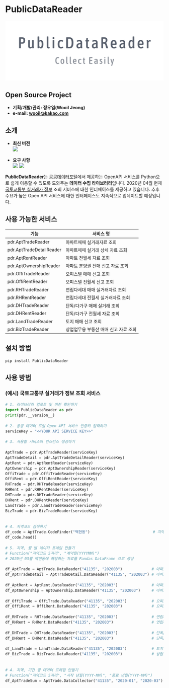 # PublicDataReader

![PNG](./img_logo.png)


## Open Source Project

- **기획/개발/관리: 정우일(Wooil Jeong)**
- **e-mail: wooil@kakao.com**


## 소개

- **최신 버전**  
![](https://img.shields.io/badge/PublicDataReader-0.1.1-blue.svg)  

- **요구 사항**  
![](https://img.shields.io/badge/Python-3.7.4-yellow.svg) ![](https://img.shields.io/badge/Pandas-0.25.3-red.svg)

**PublicDataReader**는 [공공데이터포털](https://data.go.kr)에서 제공하는 OpenAPI 서비스를 Python으로 쉽게 이용할 수 있도록 도와주는 **데이터 수집 라이브러리**입니다. 2020년 04월 현재 [국토교통부 실거래가 정보](https://www.data.go.kr/dataset/3050988/openapi.do) 조회 서비스에 대한 인터페이스를 제공하고 있습니다. 추후 수요가 높은 Open API 서비스에 대한 인터페이스도 지속적으로 업데이트할 예정입니다.

## 사용 가능한 서비스

**기능**              | **서비스 명**
---------------- | --------------------
pdr.AptTradeReader | 아파트매매 실거래자료 조회
pdr.AptTradeDetailReader | 아파트매매 실거래 상세 자료 조회
pdr.AptRentReader | 아파트 전월세 자료 조회
pdr.AptOwnershipReader | 아파트 분양권 전매 신고 자료 조회
pdr.OffiTradeReader | 오피스텔 매매 신고 조회
pdr.OffiRentReader | 오피스텔 전월세 신고 조회
pdr.RHTradeReader | 연립다세대 매매 실거래자료 조회
pdr.RHRentReader | 연립다세대 전월세 실거래자료 조회
pdr.DHTradeReader | 단독/다가구 매매 실거래 조회
pdr.DHRentReader | 단독/다가구 전월세 자료 조회
pdr.LandTradeReader | 토지 매매 신고 조회
pdr.BizTradeReader | 상업업무용 부동산 매매 신고 자료 조회



## 설치 방법

```bash
pip install PublicDataReader
```

## 사용 방법
### (예시) 국토교통부 실거래가 정보 조회 서비스

```python
# 1. 라이브러리 임포트 및 버전 확인하기
import PublicDataReader as pdr
print(pdr.__version__)

# 2. 공공 데이터 포털 Open API 서비스 인증키 입력하기
serviceKey = "<<YOUR API SERVICE KEY>>"

# 3. 사용할 서비스의 인스턴스 생성하기

AptTrade = pdr.AptTradeReader(serviceKey)
AptTradeDetail = pdr.AptTradeDetailReader(serviceKey)
AptRent = pdr.AptRentReader(serviceKey)
AptOwnership = pdr.AptOwnershipReader(serviceKey)
OffiTrade = pdr.OffiTradeReader(serviceKey)
OffiRent = pdr.OffiRentReader(serviceKey)
RHTrade = pdr.RHTradeReader(serviceKey)
RHRent = pdr.RHRentReader(serviceKey)
DHTrade = pdr.DHTradeReader(serviceKey)
DHRent = pdr.DHRentReader(serviceKey)
LandTrade = pdr.LandTradeReader(serviceKey)
BizTrade = pdr.BizTradeReader(serviceKey)


# 4. 지역코드 검색하기
df_code = AptTrade.CodeFinder("백현동")                            # 지역코드 : 41135
df_code.head()

# 5. 지역, 월 별 데이터 프레임 만들기
# Function("지역코드 5자리", "계약월(YYYYMM)")
# 2020년 03월 백현동에 해당하는 자료를 Pandas DataFrame 으로 생성

df_AptTrade = AptTrade.DataReader("41135", "202003")             # 아파트매매 실거래자료 조회
df_AptTradeDetail = AptTradeDetail.DataReader("41135", "202003") # 아파트매매 실거래 상세 자료 조회

df_AptRent = AptRent.DataReader("41135", "202003")               # 아파트 전월세 자료 조회
df_AptOwnership = AptOwnership.DataReader("41135", "202003")     # 아파트 분양권전매 신고 자료 조회

df_OffiTrade = OffiTrade.DataReader("41135", "202003")           # 오피스텔 매매 신고 조회
df_OffiRent = OffiRent.DataReader("41135", "202003")             # 오피스텔 전월세 신고 조회

df_RHTrade = RHTrade.DataReader("41135", "202003")               # 연립다세대 매매 실거래자료 조회
df_RHRent = RHRent.DataReader("41135", "202003")                 # 연립다세대 전월세 실거래자료 조회

df_DHTrade = DHTrade.DataReader("41135", "202003")               # 단독/다가구 매매 실거래 조회
df_DHRent = DHRent.DataReader("41135", "202003")                 # 단독/다가구 전월세 자료 조회

df_LandTrade = LandTrade.DataReader("41135", "202003")           # 토지 매매 신고 조회
df_BizTrade = BizTrade.DataReader("41135", "202003")             # 상업업무용 부동산 매매 신고 자료 조회


# 4. 지역, 기간 별 데이터 프레임 만들기
# Function("지역코드 5자리", "시작 년월(YYYY-MM)", "종료 년월(YYYY-MM)")
df_AptTradeSum = AptTrade.DataCollector("41135", "2020-01", "2020-03")   # 기타 서비스 함수 동일

```